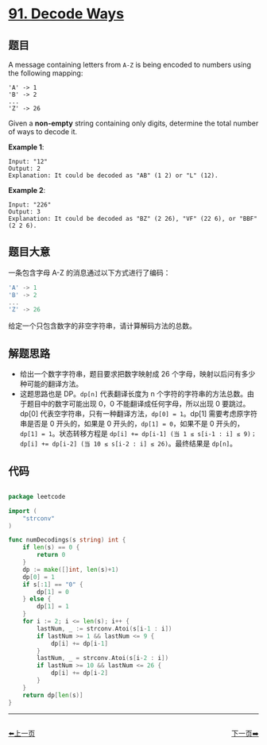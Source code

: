 # [91. Decode Ways](https://leetcode.com/problems/decode-ways/)


## 题目

A message containing letters from `A-Z` is being encoded to numbers using the following mapping:

    'A' -> 1
    'B' -> 2
    ...
    'Z' -> 26

Given a **non-empty** string containing only digits, determine the total number of ways to decode it.

**Example 1**:

    Input: "12"
    Output: 2
    Explanation: It could be decoded as "AB" (1 2) or "L" (12).

**Example 2**:

    Input: "226"
    Output: 3
    Explanation: It could be decoded as "BZ" (2 26), "VF" (22 6), or "BBF" (2 2 6).

## 题目大意

一条包含字母 A-Z 的消息通过以下方式进行了编码：

```go
'A' -> 1
'B' -> 2
...
'Z' -> 26
```

给定一个只包含数字的非空字符串，请计算解码方法的总数。



## 解题思路

- 给出一个数字字符串，题目要求把数字映射成 26 个字母，映射以后问有多少种可能的翻译方法。
- 这题思路也是 DP。`dp[n]` 代表翻译长度为 n 个字符的字符串的方法总数。由于题目中的数字可能出现 0，0 不能翻译成任何字母，所以出现 0 要跳过。dp[0] 代表空字符串，只有一种翻译方法，`dp[0] = 1`。dp[1] 需要考虑原字符串是否是 0 开头的，如果是 0 开头的，`dp[1] = 0`，如果不是 0 开头的，`dp[1] = 1`。状态转移方程是 `dp[i] += dp[i-1] (当 1 ≤ s[i-1 : i] ≤ 9)；dp[i] += dp[i-2] (当 10 ≤ s[i-2 : i] ≤ 26)`。最终结果是 `dp[n]`。


## 代码

```go

package leetcode

import (
	"strconv"
)

func numDecodings(s string) int {
	if len(s) == 0 {
		return 0
	}
	dp := make([]int, len(s)+1)
	dp[0] = 1
	if s[:1] == "0" {
		dp[1] = 0
	} else {
		dp[1] = 1
	}
	for i := 2; i <= len(s); i++ {
		lastNum, _ := strconv.Atoi(s[i-1 : i])
		if lastNum >= 1 && lastNum <= 9 {
			dp[i] += dp[i-1]
		}
		lastNum, _ = strconv.Atoi(s[i-2 : i])
		if lastNum >= 10 && lastNum <= 26 {
			dp[i] += dp[i-2]
		}
	}
	return dp[len(s)]
}

```
----------------------------------------------
<div style="display: flex;justify-content: space-between;align-items: center;">
<p><a href="https://books.halfrost.com/leetcode/ChapterFour/0090.Subsets-II/">⬅️上一页</a></p>
<p><a href="https://books.halfrost.com/leetcode/ChapterFour/0092.Reverse-Linked-List-II/">下一页➡️</a></p>
</div>
